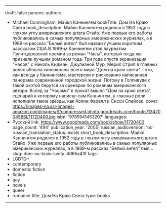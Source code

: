---
draft: false
params:
  authors:
  - Michael Cunningham, Майкл Каннингем
  bookTitle: Дом На Краю Света
  book_description: Майкл Каннингем родился в 1952 году в глухом углу американского
    штата Огайо. Уже первые его работы публиковались в самых популярных американских
    журналах, а в 1989-м рассказ "Белый ангел" был назван лучшим коротким рассказом
    США.В 1999-м Каннингем стал лауреатом Пулитцеровской премии за роман "Часы", который
    тогда же признали лучшим романом года. Три года спустя экранизация "Часов" с Николь
    Кидман, Джулианой Мур, Мерил Стрип в главных ролях обошла киноэкраны всего мира."Дом
    на краю света" - это, как всегда у Каннингема, мастерски и рискованно написанная
    панорама современной городской жизни. Потому в Голливуде с такой охотой берутся
    за сценарии по романам американского автора. Вслед за "Часами" в прокат вышел
    "Дом на краю света", сценарий к которому написал сам Каннингем, а главные роли
    исполнили такие звёзды, как Колин Фарелл и Сисси Спейсек.
  cover: https://images-na.ssl-images-amazon.com/images/S/compressed.photo.goodreads.com/books/1347004586i/11720400.jpg
  isbn: '9785941453207'
  languages:
  - Русский
  link: https://www.goodreads.com/book/show/11720400
  page_count: '494'
  publication_year: '2005'
  russian_audioversion: 'no'
  russian_translation_status: exists
  short_book_description: Майкл Каннингем родился в 1952 году в глухом углу американского
    штата Огайо. Уже первые его работы публиковались в самых популярных американских
    журналах, а в 1989-м рассказ "Белый ангел" был...
  slug: dom-na-kraiu-sveta-4065a43f
  tags:
  - LGBTQ+
  - contemporary
  - domestic fiction
  - fiction
  - gay
  - novels
  - queer
  - romance
title: Дом На Краю Света
type: books
------
